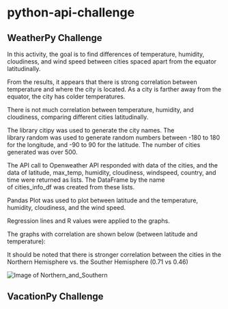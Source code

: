 # python-api-challenge

## WeatherPy Challenge

In this activity, the goal is to find differences of temperature, humidity, cloudiness, and wind speed between cities spaced apart from the equator latitudinally.

From the results, it appears that there is strong correlation between temperature and where the city is located. As a city is farther away from the equator, the city has colder temperatures.

There is not much correlation between temperature, humidity, and cloudiness, comparing different cities latitudinally.

The library citipy was used to generate the city names. The library random was used to generate random numbers between -180 to 180 for the longitude, and -90 to 90 for the latitude. The number of cities generated was over 500.

The API call to Openweather API responded with data of the cities, and the data of latitude, max_temp, humidity, cloudiness, windspeed, country, and time were returned as lists. The DataFrame by the name of cities_info_df was created from these lists.

Pandas Plot was used to plot between latitude and the temperature, humidity, cloudiness, and the wind speed.

Regression lines and R values were applied to the graphs.

The graphs with correlation are shown below (between latitude and temperature):

It should be noted that there is stronger correlation between the cities in the Northern Hemisphere vs. the Souther Hemisphere (0.71 vs 0.46)


![Image of Northern_and_Southern](https://github.com/firedynasty/python-api-challenge/blob/master/Images/north_and_south_hemisphere.png)

## VacationPy Challenge

